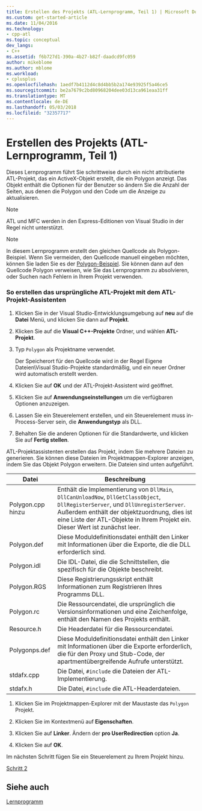 ```yaml
---
title: Erstellen des Projekts (ATL-Lernprogramm, Teil 1) | Microsoft Docs
ms.custom: get-started-article
ms.date: 11/04/2016
ms.technology:
- cpp-atl
ms.topic: conceptual
dev_langs:
- C++
ms.assetid: f6b727d1-390a-4b27-b82f-daadcd9fc059
author: mikeblome
ms.author: mblome
ms.workload:
- cplusplus
ms.openlocfilehash: 1aedf7b4112d4c8d4bb5b2a174e93925f5a46ce5
ms.sourcegitcommit: be2a7679c2bd80968204dee03d13ca961eaa31ff
ms.translationtype: MT
ms.contentlocale: de-DE
ms.lasthandoff: 05/03/2018
ms.locfileid: "32357717"
---
```

# <a name="creating-the-project-atl-tutorial-part-1"></a>Erstellen des Projekts (ATL-Lernprogramm, Teil 1)
Dieses Lernprogramm führt Sie schrittweise durch ein nicht attributierte ATL-Projekt, das ein ActiveX-Objekt erstellt, die ein Polygon anzeigt. Das Objekt enthält die Optionen für der Benutzer so ändern Sie die Anzahl der Seiten, aus denen die Polygon und den Code um die Anzeige zu aktualisieren.  
  
> [!NOTE]
>  ATL und MFC werden in den Express-Editionen von Visual Studio in der Regel nicht unterstützt.  
  
> [!NOTE]
>  In diesem Lernprogramm erstellt den gleichen Quellcode als Polygon-Beispiel. Wenn Sie vermeiden, den Quellcode manuell eingeben möchten, können Sie laden Sie es der [Polygon-Beispiel](../visual-cpp-samples.md). Sie können dann auf den Quellcode Polygon verweisen, wie Sie das Lernprogramm zu absolvieren, oder Suchen nach Fehlern in Ihrem Projekt verwenden.  
  
### <a name="to-create-the-initial-atl-project-using-the-atl-project-wizard"></a>So erstellen das ursprüngliche ATL-Projekt mit dem ATL-Projekt-Assistenten  
  
1.  Klicken Sie in der Visual Studio-Entwicklungsumgebung auf **neu** auf die **Datei** Menü, und klicken Sie dann auf **Projekt**.  
  
2.  Klicken Sie auf die **Visual C++-Projekte** Ordner, und wählen **ATL-Projekt**.  
  
3.  Typ `Polygon` als Projektname verwendet.  
  
     Der Speicherort für den Quellcode wird in der Regel Eigene Dateien\Visual Studio-Projekte standardmäßig, und ein neuer Ordner wird automatisch erstellt werden.  
  
4.  Klicken Sie auf **OK** und der ATL-Projekt-Assistent wird geöffnet.  
  
5.  Klicken Sie auf **Anwendungseinstellungen** um die verfügbaren Optionen anzuzeigen.  
  
6.  Lassen Sie ein Steuerelement erstellen, und ein Steuerelement muss in-Process-Server sein, die **Anwendungstyp** als DLL.  
  
7.  Behalten Sie die anderen Optionen für die Standardwerte, und klicken Sie auf **Fertig stellen**.  
  
 ATL-Projektassistenten erstellen das Projekt, indem Sie mehrere Dateien zu generieren. Sie können diese Dateien im Projektmappen-Explorer anzeigen, indem Sie das Objekt Polygon erweitern. Die Dateien sind unten aufgeführt.  
  
|Datei|Beschreibung|  
|----------|-----------------|  
|Polygon.cpp hinzu|Enthält die Implementierung von `DllMain`, `DllCanUnloadNow`, `DllGetClassObject`, `DllRegisterServer`, und `DllUnregisterServer`. Außerdem enthält der objektzuordnung, dies ist eine Liste der ATL-Objekte in Ihrem Projekt ein. Dieser Wert ist zunächst leer.|  
|Polygon.def|Diese Moduldefinitionsdatei enthält den Linker mit Informationen über die Exporte, die die DLL erforderlich sind.|  
|Polygon.idl|Die IDL-Datei, die die Schnittstellen, die spezifisch für die Objekte beschreibt.|  
|Polygon.RGS|Diese Registrierungsskript enthält Informationen zum Registrieren Ihres Programms DLL.|  
|Polygon.rc|Die Ressourcendatei, die ursprünglich die Versionsinformationen und eine Zeichenfolge, enthält den Namen des Projekts enthält.|  
|Resource.h|Die Headerdatei für die Ressourcendatei.|  
|Polygonps.def|Diese Moduldefinitionsdatei enthält den Linker mit Informationen über die Exporte erforderlich, die für den Proxy und Stub-Code, der apartmentübergreifende Aufrufe unterstützt.|  
|stdafx.cpp|Die Datei, `#include` die Dateien der ATL-Implementierung.|  
|stdafx.h|Die Datei, `#include` die ATL-Headerdateien.|  
  
1.  Klicken Sie im Projektmappen-Explorer mit der Maustaste das `Polygon` Projekt.  
  
2.  Klicken Sie im Kontextmenü auf **Eigenschaften**.  
  
3.  Klicken Sie auf **Linker**. Ändern der **pro UserRedirection** option **Ja**.  
  
4.  Klicken Sie auf **OK**.  
  
 Im nächsten Schritt fügen Sie ein Steuerelement zu Ihrem Projekt hinzu.  
  
 [Schritt 2](../atl/adding-a-control-atl-tutorial-part-2.md)  
  
## <a name="see-also"></a>Siehe auch  
 [Lernprogramm](../atl/active-template-library-atl-tutorial.md)

